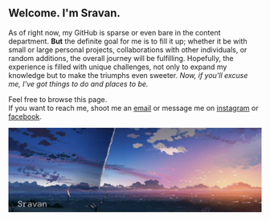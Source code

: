 ## Welcome. I'm Sravan.

As of right now, my GitHub is sparse or even bare in the content department. **But** the definite goal for me is to fill it up; whether it be with small or large personal projects, collaborations with other individuals, or random additions, the overall journey will be fulfilling. Hopefully, the experience is filled with unique challenges, not only to expand my knowledge but to make the triumphs even sweeter. *Now, if you'll excuse me, I've got things to do and places to be.*

[email]: mailto:sravtall@gmail.com
[instagram]: https://www.instagram.com/sravantallapaka/
[facebook]: https://www.facebook.com/sravan.tallapaka/
Feel free to browse this page.<br>If you want to reach me, shoot me an [email] or message me on [instagram] or [facebook].

<!-- Image from Wallpaper Cove -->
![Banner](https://github.com/sravtall/sravtall/blob/main/banner.png)
